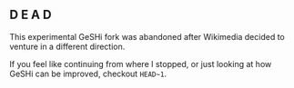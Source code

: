 D E A D
-------

This experimental GeSHi fork was abandoned after Wikimedia decided to venture in a different direction.

If you feel like continuing from where I stopped, or just looking at how GeSHi can be improved, checkout `HEAD~1`.
